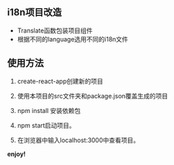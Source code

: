 ## i18n项目改造
* Translate函数包装项目组件
* 根据不同的language选用不同的i18n文件

## 使用方法
1.  create-react-app创建新的项目

2. 使用本项目的src文件夹和package.json覆盖生成的项目

3. npm install 安装依赖包

4. npm start启动项目。

5. 在浏览器中输入localhost:3000中查看项目。

**enjoy!**   ​